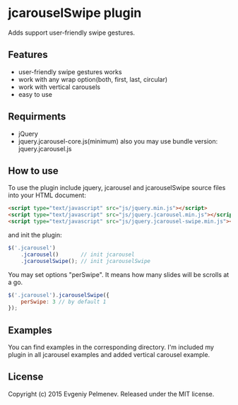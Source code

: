 # jcarouselSwipe plugin
Adds support user-friendly swipe gestures.

## Features
* user-friendly swipe gestures works
* work with any wrap option(both, first, last, circular)
* work with vertical carousels
* easy to use

## Requirments
* jQuery
* jquery.jcarousel-core.js(minimum) also you may use bundle version: jquery.jcarousel.js

## How to use
To use the plugin include jquery, jcarousel and jcarouselSwipe source files into your HTML document:
``` HTML
<script type="text/javascript" src="js/jquery.min.js"></script>
<script type="text/javascript" src="js/jquery.jcarousel.min.js"></script>
<script type="text/javascript" src="js/jquery.jcarousel-swipe.min.js"></script>
```
and init the plugin:
``` javascript
$('.jcarousel')
    .jcarousel()       // init jcarousel
    .jcarouselSwipe(); // init jcarouselSwipe
```
  
You may set options "perSwipe". It means how many slides will be scrolls at a go.
``` javascript
$('.jcarousel').jcarouselSwipe({
    perSwipe: 3 // by default 1
});
```

## Examples
You can find examples in the corresponding directory. I'm included my plugin in all jcarousel examples and added vertical carousel example.

## License
Copyright (c) 2015 Evgeniy Pelmenev. Released under the MIT license.
